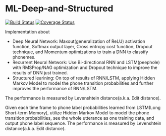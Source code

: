 # ML-Deep-and-Structured

[![Build Status](https://travis-ci.org/AaronYALai/Machine_Learning_and_Having_It_Deep_and_Structured.svg?branch=master)](https://travis-ci.org/AaronYALai/Machine_Learning_and_Having_It_Deep_and_Structured)
[![Coverage Status](https://coveralls.io/repos/github/AaronYALai/Machine_Learning_and_Having_It_Deep_and_Structured/badge.svg?branch=master)](https://coveralls.io/github/AaronYALai/Machine_Learning_and_Having_It_Deep_and_Structured?branch=master)

Implementation about 
- Deep Neural Network: Maxout(generalization of ReLU) activation function, Softmax output layer, Cross entropy cost function, Dropout technique, and Momentum optimizations to train a DNN to classify phonemes.  
- Recurrent Neural Network: Use Bi-directional RNN and LSTM(peephole) with RMSProp/NAG optimization and Dropout technique to improve the results of DNN just trained. 
- Structured learining: On top of results of RNN/LSTM, applying Hidden Markov Model to model the phone transition probabilities and further improves the performance of RNN/LSTM.

The performance is measured by Levenshtein distance(a.k.a. Edit distance).

Given each time frame to phone label probabilities learned from LSTM(Long Short-term Memory), utilize Hidden Markov Model to model the phone transition probabilities, see the whole utterance as one training data, and output phone label sequence. The performance is measured by Levenshtein distance(a.k.a. Edit distance).
